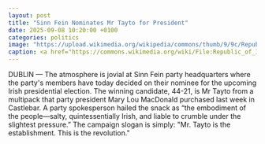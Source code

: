```yaml
---
layout: post
title: "Sinn Fein Nominates Mr Tayto for President"
date: 2025-09-08 10:20:00 +0100
categories: politics
image: "https://upload.wikimedia.org/wikipedia/commons/thumb/9/9c/Republic_of_Ireland_visitors_to_Manchester_peruse_Irish_products_for_sale_at_the_shop_in_the_Irish_World_Heritage_Centre%2C_Cheetham_Hill.jpg/512px-Republic_of_Ireland_visitors_to_Manchester_peruse_Irish_products_for_sale_at_the_shop_in_the_Irish_World_Heritage_Centre%2C_Cheetham_Hill.jpg?20250401061659"
caption: <a href="https://commons.wikimedia.org/wiki/File:Republic_of_Ireland_visitors_to_Manchester_peruse_Irish_products_for_sale_at_the_shop_in_the_Irish_World_Heritage_Centre,_Cheetham_Hill.jpg">Ridiculopathy</a>, CC0, via Wikimedia Commons
---
```

DUBLIN — The atmosphere is jovial at Sinn Fein party headquarters where the party's members have today decided on their nominee for the upcoming Irish presidential election. The winning candidate, 44-21, is Mr Tayto from a multipack that party president Mary Lou MacDonald purchased last week in Castlebar. A party spokesperson hailed the snack as “the embodiment of the people—salty, quintessentially Irish, and liable to crumble under the slightest pressure.” The campaign slogan is simply: "Mr. Tayto is the establishment. This is the revolution."